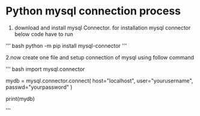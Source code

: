 # Python mysql connection process
1. download and install mysql Connector. for installation mysql connector below code have to run

'''
bash
python -m pip install mysql-connector 
'''

2.now create one file and setup connection of mysql using follow command

'''
bash
import mysql.connector

mydb = mysql.connector.connect(
  host="localhost",
  user="yourusername",
  passwd="yourpassword"
)

print(mydb) 

'''
